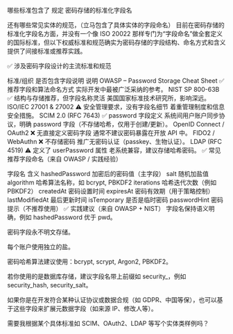 

哪些标准包含了  规定 密码存储的标准化字段名


还有哪些常见实体的规范，（立马包含了具体实体的字段命名）
目前在密码存储的标准化字段名方面，并没有一个像 ISO 20022 那样专门为“字段命名”做全套定义的国际标准，但以下权威标准和规范确实为密码存储的字段结构、命名方式和含义提供了间接标准或推荐实践。

✅ 涉及密码字段设计的主流标准和规范

标准/组织	是否包含字段说明	说明
OWASP – Password Storage Cheat Sheet	✅ 推荐字段和算法命名方式	实际开发中最被广泛采纳的参考。
NIST SP 800-63B	✅ 结构与存储推荐，但字段名称灵活	美国国家标准技术研究所，影响深远。
ISO/IEC 27001 & 27002	⚠️ 安全管理要求，没有字段名细节	着重管理制度和信息安全措施。
SCIM 2.0 (RFC 7643)	✅ password 字段定义	系统间用户账户同步协议，明确 password 字段（不存储哈希，仅用于创建/更新）。
OpenID Connect / OAuth2	❌ 无直接定义密码字段	通常不建议密码暴露在开放 API 中。
FIDO2 / WebAuthn	❌ 不存储密码	推广无密码认证（passkey、生物认证）。
LDAP (RFC 4519)	⚠️ 定义了 userPassword 属性	老系统兼容，建议存储哈希密码。
✅ 常见推荐字段命名（来自 OWASP / 实践经验）

字段名	含义
hashedPassword	加密后的密码值（主字段）
salt	随机加盐值
algorithm	哈希算法名称，如 bcrypt, PBKDF2
iterations	哈希迭代次数（例如 PBKDF2）
createdAt	密码设置时间
expiresAt	密码有效期（用于策略控制）
lastModifiedAt	最后更新时间
isTemporary	是否是临时密码
passwordHint	密码提示（不推荐使用）
✅ 实践建议（来自 OWASP + NIST）
字段名保持语义明确，例如 hashedPassword 优于 pwd。

密码字段永不明文存储。

每个账户使用独立的盐。

密码哈希算法建议使用：bcrypt, scrypt, Argon2, PBKDF2。

若你使用的是数据库存储，建议字段名带上前缀如 security_，例如 security_hash, security_salt。

如果你是在开发符合某种认证协议或数据合规（如 GDPR、中国等保），也可以基于这些字段来扩展元数据字段（如来源 IP、修改人等）。

需要我根据某个具体标准如 SCIM、OAuth2、LDAP 等写个实体类样例吗？